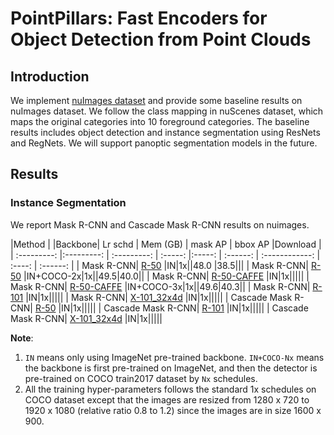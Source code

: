 # PointPillars: Fast Encoders for Object Detection from Point Clouds

## Introduction

We implement [nuImages dataset](https://www.nuscenes.org/nuimages) and provide some baseline results on nuImages dataset.
We follow the class mapping in nuScenes dataset, which maps the original categories into 10 foreground categories.
The baseline results includes object detection and instance segmentation using ResNets and RegNets.
We will support panoptic segmentation models in the future.


## Results

### Instance Segmentation

We report Mask R-CNN and Cascade Mask R-CNN results on nuimages.

|Method |  |Backbone| Lr schd | Mem (GB) | mask AP  | bbox AP  |Download |
| :---------: |:---------: | :---------: | :-----: |:-----: | :------: | :------------: | :----: | :------: |
| Mask R-CNN| [R-50](./mask_rcnn_r50_fpn_1x_nuim.py) |IN|1x||48.0 |38.5|||
| Mask R-CNN| [R-50](./mask_rcnn_r50_fpn_coco-2x_1x_nuim.py) |IN+COCO-2x|1x||49.5|40.0||
| Mask R-CNN| [R-50-CAFFE](./mask_rcnn_r50_caffe_fpn_1x_nuim.py) |IN|1x|||||
| Mask R-CNN| [R-50-CAFFE](./mask_rcnn_r50_caffe_fpn_coco-3x_1x_nuim.py) |IN+COCO-3x|1x||49.6|40.3||
| Mask R-CNN| [R-101](./mask_rcnn_r101_fpn_1x_nuim.py) |IN|1x|||||
| Mask R-CNN| [X-101_32x4d](./mask_rcnn_x101_32x4d_fpn_1x_nuim.py) |IN|1x|||||
| Cascade Mask R-CNN| [R-50](./cascade_mask_rcnn_r50_fpn_1x_nuim.py) |IN|1x|||||
| Cascade Mask R-CNN| [R-101](./cascade_mask_rcnn_r101_fpn_1x_nuim.py) |IN|1x|||||
| Cascade Mask R-CNN| [X-101_32x4d](./cascade_mask_rcnn_x101_32x4d_fpn_1x_nuim.py) |IN|1x|||||

**Note**:
1. `IN` means only using ImageNet pre-trained backbone. `IN+COCO-Nx` means the backbone is first pre-trained on ImageNet, and then the detector is pre-trained on COCO train2017 dataset by `Nx` schedules.
2. All the training hyper-parameters follows the standard 1x schedules on COCO dataset except that the images are resized from
1280 x 720 to 1920 x 1080 (relative ratio 0.8 to 1.2) since the images are in size 1600 x 900.
